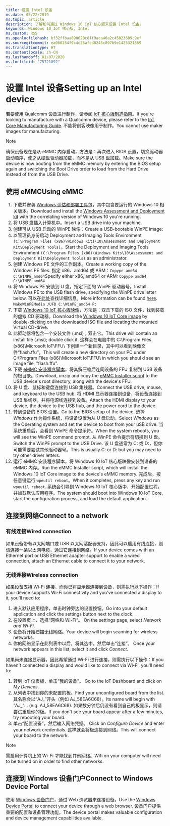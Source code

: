 ```yaml
---
title: 设置 Intel 设备
ms.date: 05/22/2019
ms.topic: article
description: 了解如何通过 Windows 10 IoT 核心版来设置 Intel 设备。
keywords: Windows 10 IoT 核心版, Intel
ms.custom: RS5
ms.openlocfilehash: bf32ffbaa890620c8ff9aca40a2c45023609c9ef
ms.sourcegitcommit: ea060254f9c4c25afcd0245c897b9e1425321859
ms.translationtype: HT
ms.contentlocale: zh-CN
ms.lasthandoff: 01/07/2020
ms.locfileid: "75721892"
---
```

# <a name="setting-up-an-intel-device"></a><span data-ttu-id="0e7a8-104">设置 Intel 设备</span><span class="sxs-lookup"><span data-stu-id="0e7a8-104">Setting up an Intel device</span></span>

<span data-ttu-id="0e7a8-105">若要使用 Qualcomm 设备进行制作，请参阅 [IoT 核心版制造指南](https://docs.microsoft.com/windows-hardware/manufacture/iot/iot-core-manufacturing-guide)。</span><span class="sxs-lookup"><span data-stu-id="0e7a8-105">If you're looking to manufacture with a Qualcomm device, please refer to the [IoT Core Manufacturing Guide](https://docs.microsoft.com/windows-hardware/manufacture/iot/iot-core-manufacturing-guide).</span></span> <span data-ttu-id="0e7a8-106">不能将创客映像用于制作。</span><span class="sxs-lookup"><span data-stu-id="0e7a8-106">You cannot use maker images for manufacturing.</span></span>

> [!NOTE]
> <span data-ttu-id="0e7a8-107">确保设备现在是从 eMMC 内存启动，方法是：再次进入 BIOS 设置，切换驱动器启动顺序，使之从硬盘驱动器加载，而不是从 USB 盘加载。</span><span class="sxs-lookup"><span data-stu-id="0e7a8-107">Make sure the device is now booting from the eMMC memory by entering the BIOS setup again and switching the Boot Drive order to load from the Hard Drive instead of from the USB Drive.</span></span>

## <a name="using-emmc"></a><span data-ttu-id="0e7a8-108">使用 eMMC</span><span class="sxs-lookup"><span data-stu-id="0e7a8-108">Using eMMC</span></span>

1. <span data-ttu-id="0e7a8-109">下载并安装 [Windows 评估和部署工具包](https://docs.microsoft.com/windows-hardware/get-started/adk-install)，其中包含要运行的 Windows 10 相关版本。</span><span class="sxs-lookup"><span data-stu-id="0e7a8-109">Download and install the [Windows Assessment and Deployment kit](https://docs.microsoft.com/windows-hardware/get-started/adk-install) with the correlating version of Windows 10 you're running.</span></span>
2. <span data-ttu-id="0e7a8-110">将 USB 盘插入计算机中。</span><span class="sxs-lookup"><span data-stu-id="0e7a8-110">Insert a USB drive into your machine.</span></span>
3. <span data-ttu-id="0e7a8-111">创建可从 USB 启动的 WinPE 映像：</span><span class="sxs-lookup"><span data-stu-id="0e7a8-111">Create a USB-bootable WinPE image:</span></span>
4. <span data-ttu-id="0e7a8-112">以管理员身份启动 Deployment and Imaging Tools Environment `(C:\Program Files (x86)\Windows Kits\10\Assessment and Deployment Kit\Deployment Tools)`。</span><span class="sxs-lookup"><span data-stu-id="0e7a8-112">Start the Deployment and Imaging Tools Environment `(C:\Program Files (x86)\Windows Kits\10\Assessment and Deployment Kit\Deployment Tools)` as an administrator.</span></span>
5. <span data-ttu-id="0e7a8-113">创建 Windows PE 文件的工作副本。</span><span class="sxs-lookup"><span data-stu-id="0e7a8-113">Create a working copy of the Windows PE files.</span></span> <span data-ttu-id="0e7a8-114">指定 x86、amd64 或 ARM：`Copype amd64 C:\WINPE_amd64`</span><span class="sxs-lookup"><span data-stu-id="0e7a8-114">Specify either x86, amd64 or ARM: `Copype amd64 C:\WINPE_amd64`</span></span>
6. <span data-ttu-id="0e7a8-115">将 Windows PE 安装到 U 盘，指定下面的 WinPE 驱动器号。</span><span class="sxs-lookup"><span data-stu-id="0e7a8-115">Install Windows PE to the USB flash drive, specifying the WinPE drive letter below.</span></span> <span data-ttu-id="0e7a8-116">可以在[此处](https://docs.microsoft.com/windows-hardware/manufacture/desktop/winpe-create-usb-bootable-drive)查找详细信息。</span><span class="sxs-lookup"><span data-stu-id="0e7a8-116">More information can be found [here](https://docs.microsoft.com/windows-hardware/manufacture/desktop/winpe-create-usb-bootable-drive).</span></span> `MakeWinPEMedia /UFD C:\WinPE_amd64 P:`
7. <span data-ttu-id="0e7a8-117">下载 [Windows 10 IoT 核心版映像](https://downloads.up-community.org/?post_type=wpdmpro&p=204&preview=true)，方法是：双击下载的 ISO 文件，找到装载的虚拟 CD 驱动器。</span><span class="sxs-lookup"><span data-stu-id="0e7a8-117">Download the [Windows 10 IoT Core image](https://downloads.up-community.org/?post_type=wpdmpro&p=204&preview=true) by double-clicking on the downloaded ISO file and locating the mounted Virtual CD-drive.</span></span>
8. <span data-ttu-id="0e7a8-118">此驱动器将包含一个安装文件 (.msi)；双击它。</span><span class="sxs-lookup"><span data-stu-id="0e7a8-118">This drive will contain an install file (.msi); double click it.</span></span> <span data-ttu-id="0e7a8-119">这样会在电脑中的 C:\Program Files (x86)\Microsoft IoT\FFU\ 下创建一个新目录，其中可以看到映像文件“flash.ffu”。</span><span class="sxs-lookup"><span data-stu-id="0e7a8-119">This will create a new directory on your PC under C:\Program Files (x86)\Microsoft IoT\FFU\ in which you shoul d see an image file, "flash.ffu".</span></span>
9. <span data-ttu-id="0e7a8-120">下载 [eMMC 安装程序脚本](https://github.com/ms-iot/content/blob/develop/Resources/eMMCInstaller.zip)，将其解压缩后连同设备的 FFU 复制到 USB 设备的根目录。</span><span class="sxs-lookup"><span data-stu-id="0e7a8-120">Download, unzip and copy the [eMMC Installer script](https://github.com/ms-iot/content/blob/develop/Resources/eMMCInstaller.zip) to the USB device's root directory, along with the device's FFU.</span></span>
10. <span data-ttu-id="0e7a8-121">将 U 盘、鼠标和键盘连接到 USB 集线器。</span><span class="sxs-lookup"><span data-stu-id="0e7a8-121">Connect the USB drive, mouse, and keyboard to the USB hub.</span></span> <span data-ttu-id="0e7a8-122">将 HDMI 显示器连接到设备，将设备连接到 USB 集线器，并将电源线连接到设备。</span><span class="sxs-lookup"><span data-stu-id="0e7a8-122">Attach the HDMI display to your device, the device to the USB hub, and the power cord to the device.</span></span>
11. <span data-ttu-id="0e7a8-123">转到设备的 BIOS 设置。</span><span class="sxs-lookup"><span data-stu-id="0e7a8-123">Go to the BIOS setup of the device.</span></span> <span data-ttu-id="0e7a8-124">选择 *Windows* 作为操作系统，将设备设置为从 U 盘启动。</span><span class="sxs-lookup"><span data-stu-id="0e7a8-124">Select *Windows* as the Operating system and set the device to boot from your uSB drive.</span></span> <span data-ttu-id="0e7a8-125">当系统重启后，会看到 WinPE 命令提示符。</span><span class="sxs-lookup"><span data-stu-id="0e7a8-125">When the system reboots, you will see the WinPE command prompt.</span></span> <span data-ttu-id="0e7a8-126">从 WinPE 命令提示符切换到 U 盘。</span><span class="sxs-lookup"><span data-stu-id="0e7a8-126">Switch the WinPE prompt to the USB Drive.</span></span> <span data-ttu-id="0e7a8-127">该 U 盘通常为 C: 或 D:，但你可能需要尝试其他驱动器号。</span><span class="sxs-lookup"><span data-stu-id="0e7a8-127">This is usually C: or D: but you may need to try other driver letters.</span></span>
12. <span data-ttu-id="0e7a8-128">运行 eMMC 安装程序脚本，将 Windows 10 IoT 核心版映像安装到设备的 eMMC 内存。</span><span class="sxs-lookup"><span data-stu-id="0e7a8-128">Run the eMMC Installer script, which will install the Windows 10 IoT Core image to the device's eMMC memory.</span></span> <span data-ttu-id="0e7a8-129">完成后，按任意键运行 `wpeutil reboot`。</span><span class="sxs-lookup"><span data-stu-id="0e7a8-129">When it completes, press any key and run `wpeutil reboot`.</span></span> <span data-ttu-id="0e7a8-130">系统会引导到 Windows 10 IoT 核心版中，开始配置过程，并加载默认应用程序。</span><span class="sxs-lookup"><span data-stu-id="0e7a8-130">The system should boot into Windows 10 IoT Core, start the configuration process, and load the default application.</span></span>

## <a name="connect-to-a-network"></a><span data-ttu-id="0e7a8-131">连接到网络</span><span class="sxs-lookup"><span data-stu-id="0e7a8-131">Connect to a network</span></span>

### <a name="wired-connection"></a><span data-ttu-id="0e7a8-132">有线连接</span><span class="sxs-lookup"><span data-stu-id="0e7a8-132">Wired connection</span></span>
<span data-ttu-id="0e7a8-133">如果设备带有以太网端口或 USB 以太网适配器支持，因此可以启用有线连接，则请连接一条以太网电缆，通过它连接到网络。</span><span class="sxs-lookup"><span data-stu-id="0e7a8-133">If your device comes with an Ethernet port or USB Ethernet adapter support to enable a wired connection, attach an Ethernet cable to connect it to your network.</span></span>

### <a name="wireless-connection"></a><span data-ttu-id="0e7a8-134">无线连接</span><span class="sxs-lookup"><span data-stu-id="0e7a8-134">Wireless connection</span></span>
<span data-ttu-id="0e7a8-135">如果设备支持 Wi-Fi 连接，而你已将显示器连接到设备，则需执行以下操作：</span><span class="sxs-lookup"><span data-stu-id="0e7a8-135">If your device supports Wi-Fi connectivity and you've connected a display to it, you'll need to:</span></span>

1. <span data-ttu-id="0e7a8-136">进入默认应用程序，单击时钟旁边的设置按钮。</span><span class="sxs-lookup"><span data-stu-id="0e7a8-136">Go into your default application and click the settings button next to the clock.</span></span>
2. <span data-ttu-id="0e7a8-137">在设置页上，选择“网络和 Wi-Fi”。 </span><span class="sxs-lookup"><span data-stu-id="0e7a8-137">On the settings page, select _Network and Wi-Fi_.</span></span>
3. <span data-ttu-id="0e7a8-138">设备将开始扫描无线网络。</span><span class="sxs-lookup"><span data-stu-id="0e7a8-138">Your device will begin scanning for wireless networks.</span></span>
4. <span data-ttu-id="0e7a8-139">你的网络显示在此列表中以后，将其选中，然后单击“连接”。 </span><span class="sxs-lookup"><span data-stu-id="0e7a8-139">Once your network appears in this list, select it and click _Connect_.</span></span>

<span data-ttu-id="0e7a8-140">如果尚未连接显示器，因此希望通过 Wi-Fi 进行连接，则需执行以下操作：</span><span class="sxs-lookup"><span data-stu-id="0e7a8-140">If you haven't connected a display and would like to connect via Wi-Fi, you'll need to:</span></span>

1. <span data-ttu-id="0e7a8-141">转到 IoT 仪表板，单击“我的设备”。 </span><span class="sxs-lookup"><span data-stu-id="0e7a8-141">Go to the IoT Dashboard and click on _My Devices_.</span></span>
2. <span data-ttu-id="0e7a8-142">从列表中找到你的未配置的板。</span><span class="sxs-lookup"><span data-stu-id="0e7a8-142">Find your unconfigured board from the list.</span></span> <span data-ttu-id="0e7a8-143">其名称会以“AJ_”开头（例如 AJ_58EA6C68）。</span><span class="sxs-lookup"><span data-stu-id="0e7a8-143">Its name will begin with "AJ_"... (e.g. AJ_58EA6C68).</span></span> <span data-ttu-id="0e7a8-144">如果数分钟后仍没有看到自己的板显示，则请尝试重启你的板。</span><span class="sxs-lookup"><span data-stu-id="0e7a8-144">If you don't see your board appear after a few minutes, try rebooting your board.</span></span>
3. <span data-ttu-id="0e7a8-145">单击“配置设备”，然后输入网络凭据。 </span><span class="sxs-lookup"><span data-stu-id="0e7a8-145">Click on _Configure Device_ and enter your network credentials.</span></span> <span data-ttu-id="0e7a8-146">这样就会将板连接到网络。</span><span class="sxs-lookup"><span data-stu-id="0e7a8-146">This will connect your board to the network.</span></span>

> [!NOTE]
> <span data-ttu-id="0e7a8-147">需启用计算机上的 Wi-Fi 才能找到其他网络。</span><span class="sxs-lookup"><span data-stu-id="0e7a8-147">Wifi on your computer will need to be turned on in order to find other networks.</span></span>

## <a name="connect-to-windows-device-portal"></a><span data-ttu-id="0e7a8-148">连接到 Windows 设备门户</span><span class="sxs-lookup"><span data-stu-id="0e7a8-148">Connect to Windows Device Portal</span></span>

<span data-ttu-id="0e7a8-149">使用 [Windows 设备门户](../manage-your-device/DevicePortal.md)，通过 Web 浏览器来连接设备。</span><span class="sxs-lookup"><span data-stu-id="0e7a8-149">Use the [Windows Device Portal](../manage-your-device/DevicePortal.md) to connect your device through a web browser.</span></span> <span data-ttu-id="0e7a8-150">设备门户提供重要的配置和设备管理功能。</span><span class="sxs-lookup"><span data-stu-id="0e7a8-150">The device portal makes valuable configuration and device management capabilities available.</span></span> 



